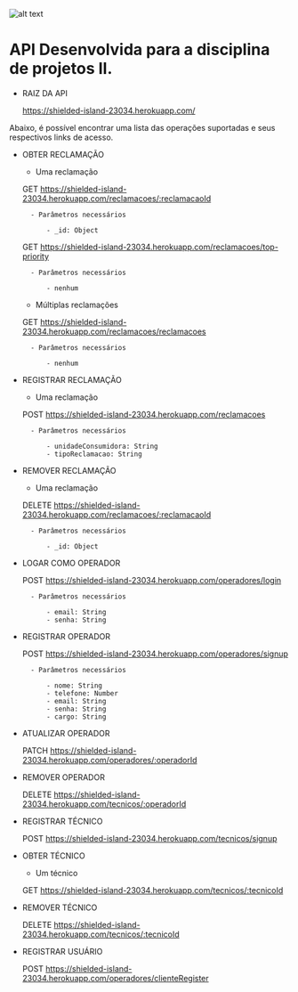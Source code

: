 ![alt text](https://www.calendariodovestibular.com.br/wp-content/uploads/2013/08/post_ufpa.png)

# API Desenvolvida para a disciplina de projetos II.

- RAIZ DA API

    https://shielded-island-23034.herokuapp.com/
    
Abaixo, é possível encontrar uma lista das operações suportadas e seus respectivos links de acesso.


- OBTER RECLAMAÇÃO

    - Uma reclamação
   
    GET https://shielded-island-23034.herokuapp.com/reclamacoes/:reclamacaoId
              
        - Parâmetros necessários
            
            - _id: Object
            
    GET https://shielded-island-23034.herokuapp.com/reclamacoes/top-priority
    
        - Parâmetros necessários
       
            - nenhum
           
    - Múltiplas reclamações

    GET https://shielded-island-23034.herokuapp.com/reclamacoes/reclamacoes
    
        - Parâmetros necessários
            
            - nenhum

- REGISTRAR RECLAMAÇÃO

    - Uma reclamação
     
    POST https://shielded-island-23034.herokuapp.com/reclamacoes
    
        - Parâmetros necessários
        
            - unidadeConsumidora: String
            - tipoReclamacao: String 
    
- REMOVER RECLAMAÇÃO
    
    - Uma reclamação

    DELETE https://shielded-island-23034.herokuapp.com/reclamacoes/:reclamacaoId
    
        - Parâmetros necessários
    
            - _id: Object
    
- LOGAR COMO OPERADOR
    
    POST https://shielded-island-23034.herokuapp.com/operadores/login
    
        - Parâmetros necessários
   
            - email: String
            - senha: String  

- REGISTRAR OPERADOR

    POST https://shielded-island-23034.herokuapp.com/operadores/signup
    
        - Parâmetros necessários
    
            - nome: String
            - telefone: Number
            - email: String
            - senha: String
            - cargo: String
    
- ATUALIZAR OPERADOR

    PATCH https://shielded-island-23034.herokuapp.com/operadores/:operadorId
    
 - REMOVER OPERADOR
 
    DELETE https://shielded-island-23034.herokuapp.com/tecnicos/:operadorId
     
- REGISTRAR TÉCNICO
 
    POST  https://shielded-island-23034.herokuapp.com/tecnicos/signup
    
- OBTER TÉCNICO

    - Um técnico
    
    GET https://shielded-island-23034.herokuapp.com/tecnicos/:tecnicoId
      
 - REMOVER TÉCNICO

   DELETE https://shielded-island-23034.herokuapp.com/tecnicos/:tecnicoId

- REGISTRAR USUÁRIO

   POST  https://shielded-island-23034.herokuapp.com/operadores/clienteRegister

